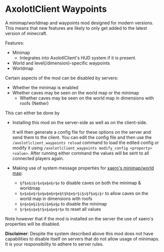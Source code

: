 # AxolotlClient Waypoints

A minimap/worldmap and waypoints mod designed for modern versions.
This means that new features are likely to only get added to the latest version of minecraft.

Features:

- Minimap
	- Integrates into AxolotlClient's HUD system if it is present.
- World and level(/dimension)-specific waypoints
- Worldmap

Certain aspects of the mod can be disabled by servers:
- Whether the minimap is enabled
- Whether caves may be seen on the world map or the minimap
	- Whether caves may be seen on the world map in dimensions with roofs (Nether)

This can either be done by
- Installing this mod on the server-side as well as on the client-side.

  It will then generate a config file for these options on the server and send them to the client. You can edit the config file and then use the `/axolotlclient_waypoints reload` command to load the edited config or modify it using `/axolotlclient_waypoints modify_config <property> <value>`. After running either command the values will be sent to all connected players again.
- Making use of system message properties for [xaero's minimap/world map](https://modrinth.com/mod/xaeros-minimap):

	- `§f§a§i§r§x§a§e§r§o` to disable caves on both the minimap & worldmap
	- `§x§a§e§r§o§w§m§n§e§t§h§e§r§i§s§f§a§i§r` to allow caves on the world map in dimensions with roofs
	- `§n§o§m§i§n§i§m§a§p` to disable the minimap
	- `§r§e§s§e§t§x§a§e§r§o` to reset all values

Note however that if the mod is installed on the server the use of xaero's properties will be disabled.

**Disclaimer**: Despite the system described above this mod does not have capabilities to disable itself on servers that do not allow usage of minimaps. It is your responsibility to adhere to server rules.
